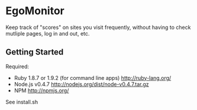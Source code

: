 EgoMonitor
==========

Keep track of "scores" on sites you visit frequently, without having to check mutliple pages, log in and out, etc.

Getting Started
---------------

Required:

  * Ruby 1.8.7 or 1.9.2 (for command line apps) <http://ruby-lang.org/>
  * Node.js v0.4.7 <http://nodejs.org/dist/node-v0.4.7.tar.gz>
  * NPM <http://npmjs.org/>

See install.sh
